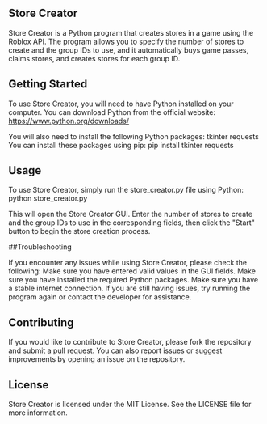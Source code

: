 ## Store Creator

Store Creator is a Python program that creates stores in a game using the Roblox API. The program allows you to specify the number of stores to create and the group IDs to use, and it automatically buys game passes, claims stores, and creates stores for each group ID.

## Getting Started

To use Store Creator, you will need to have Python installed on your computer. You can download Python from the official website: https://www.python.org/downloads/


You will also need to install the following Python packages:
tkinter
requests
You can install these packages using pip:
pip install tkinter requests

## Usage

To use Store Creator, simply run the store_creator.py file using Python:
python store_creator.py

This will open the Store Creator GUI. Enter the number of stores to create and the group IDs to use in the corresponding fields, then click the "Start" button to begin the store creation process.


##Troubleshooting

If you encounter any issues while using Store Creator, please check the following:
Make sure you have entered valid values in the GUI fields.
Make sure you have installed the required Python packages.
Make sure you have a stable internet connection.
If you are still having issues, try running the program again or contact the developer for assistance.

## Contributing

If you would like to contribute to Store Creator, please fork the repository and submit a pull request. You can also report issues or suggest improvements by opening an issue on the repository.


## License

Store Creator is licensed under the MIT License. See the LICENSE file for more information.
